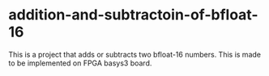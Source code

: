 # addition-and-subtractoin-of-bfloat-16
This is a project that adds or subtracts two bfloat-16 numbers. This is made to be implemented on FPGA basys3 board.
